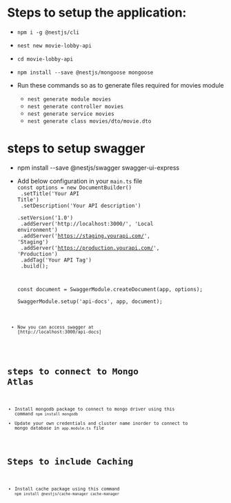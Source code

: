  
# Steps to setup the application:

- `npm i -g @nestjs/cli`
- `nest new movie-lobby-api`
- `cd movie-lobby-api`
- `npm install --save @nestjs/mongoose mongoose`

- Run these commands so as to generate files required for movies module
  - `nest generate module movies`
  - `nest generate controller movies`
  - `nest generate service movies`
  - `nest generate class movies/dto/movie.dto`


# steps to setup swagger
  - npm install --save @nestjs/swagger swagger-ui-express
  - Add below configuration in your `main.ts` file
    <code>
      const options = new DocumentBuilder()<br />
      .setTitle('Your API Title')<br />
      .setDescription('Your API description')<br />
      .setVersion('1.0')<br />
      .addServer('http://localhost:3000/', 'Local environment')<br />
      .addServer('https://staging.yourapi.com/', 'Staging')<br />
      .addServer('https://production.yourapi.com/', 'Production')<br />
      .addTag('Your API Tag')<br />
      .build();<br />

    const document = SwaggerModule.createDocument(app, options);<br />
    SwaggerModule.setup('api-docs', app, document);<br />
    <code>
  - Now you can access swagger at [http://localhost:3000/api-docs]

# steps to connect to Mongo Atlas
  - Install mongodb package to connect to mongo driver using this command `npm install mongodb`
  - Update your own credentials and cluster name inorder to connect to mongo database in `app.module.ts` file

# Steps to include Caching
  - Install cache package using this command `npm install @nestjs/cache-manager cache-manager`

